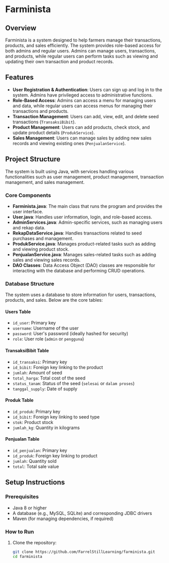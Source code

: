 # Farminista

## Overview

Farminista is a system designed to help farmers manage their transactions, products, and sales efficiently. The system provides role-based access for both admins and regular users. Admins can manage users, transactions, and products, while regular users can perform tasks such as viewing and updating their own transaction and product records.

## Features

- **User Registration & Authentication**: Users can sign up and log in to the system. Admins have privileged access to administrative functions.
- **Role-Based Access**: Admins can access a menu for managing users and data, while regular users can access menus for managing their transactions and products.
- **Transaction Management**: Users can add, view, edit, and delete seed transactions (`TransaksiBibit`).
- **Product Management**: Users can add products, check stock, and update product details (`ProdukService`).
- **Sales Management**: Users can manage sales by adding new sales records and viewing existing ones (`PenjualanService`).

## Project Structure

The system is built using Java, with services handling various functionalities such as user management, product management, transaction management, and sales management.

### Core Components

- **Farminista.java**: The main class that runs the program and provides the user interface.
- **User.java**: Handles user information, login, and role-based access.
- **AdminServices.java**: Admin-specific services, such as managing users and rekap data.
- **RekapDataService.java**: Handles transactions related to seed purchases and management.
- **ProdukService.java**: Manages product-related tasks such as adding and viewing product stock.
- **PenjualanService.java**: Manages sales-related tasks such as adding sales and viewing sales records.
- **DAO Classes**: Data Access Object (DAO) classes are responsible for interacting with the database and performing CRUD operations.

### Database Structure

The system uses a database to store information for users, transactions, products, and sales. Below are the core tables:

#### Users Table
- `id_user`: Primary key
- `username`: Username of the user
- `password`: User's password (ideally hashed for security)
- `role`: User role (`admin` or `pengguna`)

#### TransaksiBibit Table
- `id_transaksi`: Primary key
- `id_bibit`: Foreign key linking to the product
- `jumlah`: Amount of seed
- `total_harga`: Total cost of the seed
- `status_tanam`: Status of the seed (`selesai` or `dalam proses`)
- `tanggal_supply`: Date of supply

#### Produk Table
- `id_produk`: Primary key
- `id_bibit`: Foreign key linking to seed type
- `stok`: Product stock
- `jumlah_kg`: Quantity in kilograms

#### Penjualan Table
- `id_penjualan`: Primary key
- `id_produk`: Foreign key linking to product
- `jumlah`: Quantity sold
- `total`: Total sale value

## Setup Instructions

### Prerequisites

- Java 8 or higher
- A database (e.g., MySQL, SQLite) and corresponding JDBC drivers
- Maven (for managing dependencies, if required)

### How to Run

1. Clone the repository:

   ```bash
   git clone https://github.com/FarrelStillLearning/farminista.git
   cd farminista
